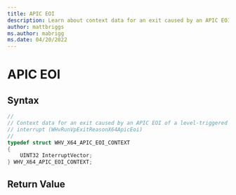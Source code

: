 ```yaml
---
title: APIC EOI
description: Learn about context data for an exit caused by an APIC EOI of a level-triggered interrupt.
author: mattbriggs
ms.author: mabrigg
ms.date: 04/20/2022
---
```


# APIC EOI


## Syntax
```C
//
// Context data for an exit caused by an APIC EOI of a level-triggered
// interrupt (WHvRunVpExitReasonX64ApicEoi)
//
typedef struct WHV_X64_APIC_EOI_CONTEXT
{
    UINT32 InterruptVector;
} WHV_X64_APIC_EOI_CONTEXT;
```

## Return Value
